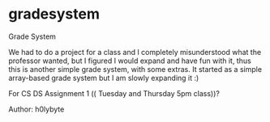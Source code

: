 gradesystem
===========

Grade System

We had to do a project for a class and I completely misunderstood what the professor wanted, but I figured I would expand and have fun with it, thus this is another simple grade system, with some extras. It started as a simple array-based grade system but I am slowly expanding it :)

For CS DS Assignment 1 (( Tuesday and Thursday 5pm class))?


Author: h0lybyte 
